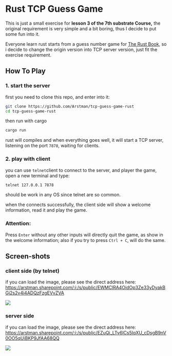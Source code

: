 # Rust TCP Guess Game
This is just a small exercise for **lesson 3 of the 7th substrate Course,** the original requirement is very simple and a bit boring, thus I decide to put some fun into it.

Everyone learn rust starts from a guess number game for  [The Rust Book](https://doc.rust-lang.org/book/ch02-00-guessing-game-tutorial.html), so i decide to change the origin version into TCP server version, just fit the exercise requirement.



## How To Play

###  1. start the server

first you need to clone this repo, and enter into it:

```bash
git clone https://github.com/Arstman/tcp-guess-game-rust
cd tcp-guess-game-rust
```

then run with cargo

```bash
cargo run
```

rust will compiles and when everything goes well, it will start a TCP server, listening on the port `7878`, waiting for clients.

### 2. play with client

you can use `telnet`client  to connect to the server, and player the game, open a new terminal and type:

```bash
telnet 127.0.0.1 7878
```

should be work in any OS since telnet are so common.

when the connects successfully, the client  side will  show a welcome information, read it and play the game.

### Attention:

Press `Enter` without any other inputs will directly quit the game,  as show in the welcome information; also if you try to press `Ctrl + C`, will do the same.

## Screen-shots

### client side (by telnet)

if you can load the image, please see the direct address  here:  https://arstman.sharepoint.com/:i:/s/public/EWMClRA4OidOp3Ze33yDyakBGj2s2v4i4ADQzFzgEVvZVA

![](https://arstman.sharepoint.com/:i:/s/public/EWMClRA4OidOp3Ze33yDyakBGj2s2v4i4ADQzFzgEVvZVA)

### server side

if you can load the image, please see the direct address  here:  https://arstman.sharepoint.com/:i:/s/public/EZuQj_LTv6lCs5IqXU_cDsgB9nV0OO5qUiBKP9JfAA68QQ

![](https://arstman.sharepoint.com/:i:/s/public/EZuQj_LTv6lCs5IqXU_cDsgB9nV0OO5qUiBKP9JfAA68QQ)

